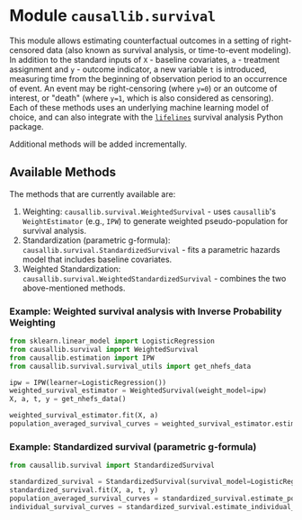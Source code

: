 # Module `causallib.survival`
This module allows estimating counterfactual outcomes in a setting of right-censored data 
(also known as survival analysis, or time-to-event modeling).
In addition to the standard inputs of `X` - baseline covariates, `a` - treatment assignment and `y` - outcome indicator,
a new variable `t` is introduced, measuring time from the beginning of observation period to an occurrence of event. 
An event may be right-censoring (where `y=0`) or an outcome of interest, or "death" (where `y=1`, 
which is also considered as censoring).  
Each of these methods uses an underlying machine learning model of choice, and can also integrate with the 
[`lifelines`](https://github.com/CamDavidsonPilon/lifelines) survival analysis Python package.

Additional methods will be added incrementally.

## Available Methods
The methods that are currently available are:
1. Weighting: `causallib.survival.WeightedSurvival` - uses `causallib`'s `WeightEstimator` (e.g., `IPW`) to generate weighted pseudo-population for survival analysis.
2. Standardization (parametric g-formula): `causallib.survival.StandardizedSurvival` - fits a parametric hazards model that includes baseline covariates.
3. Weighted Standardization: `causallib.survival.WeightedStandardizedSurvival` - combines the two above-mentioned methods.

### Example: Weighted survival analysis with Inverse Probability Weighting
```python
from sklearn.linear_model import LogisticRegression
from causallib.survival import WeightedSurvival
from causallib.estimation import IPW
from causallib.survival.survival_utils import get_nhefs_data

ipw = IPW(learner=LogisticRegression())
weighted_survival_estimator = WeightedSurvival(weight_model=ipw)
X, a, t, y = get_nhefs_data()

weighted_survival_estimator.fit(X, a)
population_averaged_survival_curves = weighted_survival_estimator.estimate_population_outcome(X, a, t, y)
```

### Example: Standardized survival (parametric g-formula)
```python
from causallib.survival import StandardizedSurvival

standardized_survival = StandardizedSurvival(survival_model=LogisticRegression())
standardized_survival.fit(X, a, t, y)
population_averaged_survival_curves = standardized_survival.estimate_poplatuon_outcome(X, a, t)
individual_survival_curves = standardized_survival.estimate_individual_outcome(X, a, t)
```